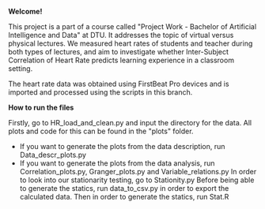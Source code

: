 **Welcome!**

This project is a part of a course called "Project Work - Bachelor of Artificial Intelligence and Data" at DTU. It addresses the topic of virtual versus physical lectures. We measured heart rates of students and teacher during both types of lectures, and aim to investigate whether Inter-Subject Correlation of Heart Rate predicts learning experience in a classroom setting.

The heart rate data was obtained using FirstBeat Pro devices and is imported and processed using the scripts in this branch.

**How to run the files**

Firstly, go to HR_load_and_clean.py and input the directory for the data.
All plots and code for this can be found in the "plots" folder.
 - If you want to generate the plots from the data description, run Data_descr_plots.py 
 - If you want to generate the plots from the data analysis, run Correlation_plots.py, Granger_plots.py and Variable_relations.py 
In order to look into our stationarity testing, go to Stationity.py
Before being able to generate the statics, run data_to_csv.py in order to export the calculated data.
Then in order to generate the statics, run Stat.R
